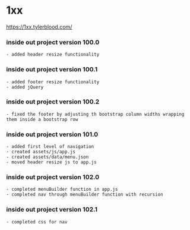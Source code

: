 # 1xx

https://1xx.tylerblood.com/

### inside out project version 100.0
    - added header resize functionality

### inside out project version 100.1
    - added footer resize functionality
    - added jQuery

### inside out project version 100.2
    - fixed the footer by adjusting th bootstrap column widths wrapping them inside a bootstrap row

### inside out project version 101.0
    - added first level of navigation
    - created assets/js/app.js
    - created assets/data/menu.json
    - moved header resize js to app.js

### inside out project version 102.0
    - completed menuBuilder function in app.js
    - completed nav through menuBuilder function with recursion

### inside out project version 102.1
    - completed css for nav
